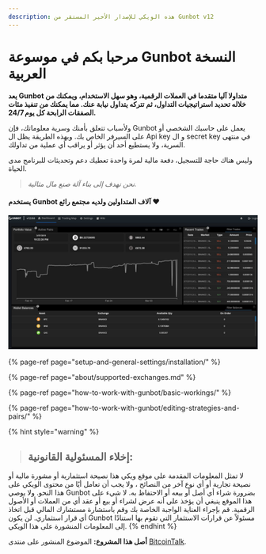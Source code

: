 ```yaml
---
description: هذه الويكي للإصدار الأخير المستقر من Gunbot v12
---
```


# مرحبا بكم في موسوعة Gunbot النسخة العربية

**يعد Gunbot متداولا آليا متقدما في العملات الرقمية، وهو سهل الاستخدام، ويمكنك من خلاله تحديد استراتيجيات التداول، ثم تتركه يتداول نيابة عنك. مما يمكنك من تنفيذ مئات الصفقات الرابحة كل يوم 24/7.**

ولأسباب تتعلق بأمنك وسرية معلوماتك، فإن Gunbot يعمل على حاسبك الشخصي أو على السيرفر الخاص بك. وبهذه الطريقة يظل ال Api key و ال secret key في منتهى السرية، ولا يستطيع أحد أن يؤثر أو يراقب أي عملية من تداولك.

وليس هناك حاجة للتسجيل، دفعة مالية لمرة واحدة تعطيك دعم وتحديثات للبرنامج مدى الحياة.

> _نحن نهدف إلى بناء آلة صنع مال مثالية._

#### يستخدم Gunbot آلاف المتداولين ولديه مجتمع رائع ❤️

![](.gitbook/assets/image-17.png)

{% page-ref page="setup-and-general-settings/installation/" %}

{% page-ref page="about/supported-exchanges.md" %}

{% page-ref page="how-to-work-with-gunbot/basic-workings/" %}

{% page-ref page="how-to-work-with-gunbot/editing-strategies-and-pairs/" %}

{% hint style="warning" %}
> ## **إخلاء المسئولية القانونية:**

لا تمثل المعلومات المقدمة على موقع ويكي هذا نصيحة استثمارية أو مشورة مالية أو نصيحة تجارية أو أي نوع آخر من النصائح ، ولا يجب أن تعامل أيًا من محتوى الويكي على هذا النحو. ولا يوصي Gunbot بضرورة شراء أي أصل أو بيعه أو الاحتفاظ به. لا شيء على هذا الموقع ينبغي أن يؤخذ على أنه عرض لشراء أو بيع أو عقد أي من العملات أو الأصول الرقمية. قم بإجراء العناية الواجبة الخاصة بك وقم باستشارة مستشارك المالي قبل اتخاذ أي قرار استثماري. لن يكون Gunbot مسئولاً عن قرارات الاستثمار التي تقوم بها استنادًا إلى المعلومات المنشورة على هذا الويكي.
{% endhint %}



**أصل هذا المشروع:** الموضوع المنشور على منتدى  [BitcoinTalk](https://bitcointalk.org/index.php?topic=1715214.0).

